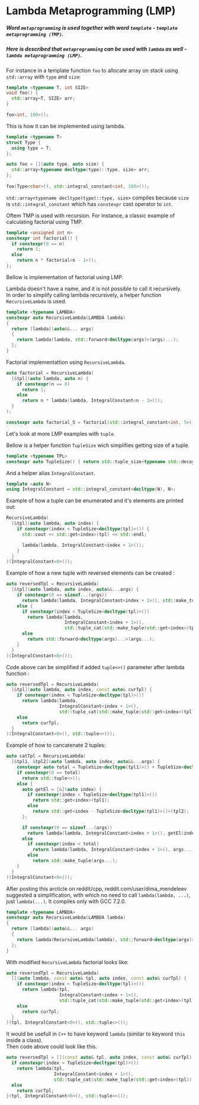 # Lambda Metaprogramming (LMP)

##### Word `metaprogramming` is used together with word `template` - `template metaprogramming (TMP)`. 
##### Here is described that `metaprogramming` can be used with `lambda` as well - `lambda metaprogramming (LMP)`. 

For instance in a template function `foo` to allocate array on stack using `std::array` with `type` and `size`:
```C++
template <typename T, int SIZE>
void foo() {
  std::array<T, SIZE> arr;
}

foo<int, 100>();
```

This is how it can be implemented using lambda.
```C++
template <typename T>
struct Type {
  using type = T;
};

auto foo = [](auto type, auto size) {
  std::array<typename decltype(type)::type, size> arr;
};
    
foo(Type<char>(), std::integral_constant<int, 100>());
```
`std::array<typename decltype(type)::type, size>` compiles because `size` is `std::integral_constant` which has `constexpr` cast operator to `int`.

Oftem TMP is used with recursion. For instance, a classic example of calculating factorial using TMP.
```C++
template <unsigned int n>
constexpr int factorial() {
  if constexpr(0 == n)
    return 1;
  else
    return n * factorial<n - 1>();
};
```

Bellow is implementation of factorial using LMP.

Lambda doesn't have a name, and it is not possible to call it recursively.<br/>
In order to simplify calling lambda recursively, a helper function `RecursiveLambda` is used.

```C++
template <typename LAMBDA>
constexpr auto RecursiveLambda(LAMBDA lambda)
{
  return [lambda](auto&&... args)
  {
    return lambda(lambda, std::forward<decltype(args)>(args)...);
  };
}
```

Factorial implementattion using `RecursiveLambda`.
```C++
auto factorial = RecursiveLambda(
  [&tpl](auto lambda, auto n) {
    if constexpr(n == 0)
      return 1;
    else
      return n * lambda(lambda, IntegralConstant<n - 1>());
  }
);

constexpr auto factorial_5 = factorial(std::integral_constant<int, 5>());
```

Let's look at more LMP examples with `tuple`.

Bellow is a helper function `TupleSize` wich simplifies getting size of a tuple.

```C++
template <typename TPL>
constexpr auto TupleSize() { return std::tuple_size<typename std::decay<TPL>::type>::value; }
```

And a helper alias `IntegralConstant`.

```C++
template <auto N>
using IntegralConstant = std::integral_constant<decltype(N), N>;
```

Example of how a tuple can be enumerated and it's elements are printed out:

```C++
RecursiveLambda(
  [&tpl](auto lambda, auto index) {
    if constexpr(index < TupleSize<decltype(tpl)>()) {
      std::cout << std::get<index>(tpl) << std::endl;

      lambda(lambda, IntegralConstant<index + 1>());
    }
  }
)(IntegralConstant<0>());
```

Example of how a new tuple with reversed elements can be created :

```C++
auto reversedTpl = RecursiveLambda(
  [&tpl](auto lambda, auto index, auto&&...args) {
    if constexpr(0 == sizeof...(args))
      return lambda(lambda, IntegralConstant<index + 1>(), std::make_tuple(std::get<index>(tpl)));
    else {
      if constexpr(index < TupleSize<decltype(tpl)>())
        return lambda(lambda, 
                      IntegralConstant<index + 1>(), 
                      std::tuple_cat(std::make_tuple(std::get<index>(tpl)), args...));
      else
        return std::forward<decltype(args)...>(args...);
    }
  }
)(IntegralConstant<0>());
```

Code above can be simplified if added `tuple<>()` parameter after lambda function :
```C++
auto reversedTpl = RecursiveLambda(
  [&tpl](auto lambda, auto index, const auto& curTpl) {
    if constexpr(index < TupleSize<decltype(tpl)>())
      return lambda(lambda, 
                    IntegralConstant<index + 1>(), 
                    std::tuple_cat(std::make_tuple(std::get<index>(tpl)), curTpl));
    else
      return curTpl;
  }
)(IntegralConstant<0>(), std::tuple<>());
```

Example of how to cancatenate 2 tuples:
```C++
auto catTpl = RecursiveLambda(
  [&tpl1, &tpl2](auto lambda, auto index, auto&&...args) {
    constexpr auto total = TupleSize<decltype(tpl1)>() + TupleSize<decltype(tpl2)>();
    if constexpr(0 == total)
      return std::tuple<>();
    else {
      auto getEl = [&](auto index) {
        if constexpr(index < TupleSize<decltype(tpl1)>())
          return std::get<index>(tpl1);
        else
          return std::get<index - TupleSize<decltype(tpl1)>()>(tpl2);
      };

      if constexpr(0 == sizeof...(args))
        return lambda(lambda, IntegralConstant<index + 1>(), getEl(index));
      else
        if constexpr(index < total)
          return lambda(lambda, IntegralConstant<index + 1>(), args..., getEl(index));
        else
          return std::make_tuple(args...);
    }
  }
)(IntegralConstant<0>());
```

After posting this arcticle on reddit/cpp, reddit.com/user/dima_mendeleev suggested a simplification, with which
no need to call `lambda(lambda, ...)`, just `lambda(...)`.
It compiles only with GCC 7.2.0.
```C++
template <typename LAMBDA>
constexpr auto RecursiveLambda(LAMBDA lambda)
{
  return [lambda](auto&&... args)
  {
    return lambda(RecursiveLambda(lambda), std::forward<decltype(args)>(args)...);
  };
}
```

With modified `RecursiveLambda` factorial looks like:
```C++
auto reversedTpl = RecursiveLambda(
  [](auto lambda, const auto& tpl, auto index, const auto& curTpl) {
    if constexpr(index < TupleSize<decltype(tpl)>())
      return lambda(tpl, 
                    IntegralConstant<index + 1>(), 
                    std::tuple_cat(std::make_tuple(std::get<index>(tpl)), curTpl));
    else
      return curTpl;
  }
)(tpl, IntegralConstant<0>(), std::tuple<>());
```

It would be usefull in `C++` to have keyword `lambda` (similar to keyword `this` inside a class).<br/>
Then code above could look like this.
```C++
auto reversedTpl = [](const auto& tpl, auto index, const auto& curTpl) {
  if constexpr(index < TupleSize<decltype(tpl)>())
    return lambda(tpl, 
                  IntegralConstant<index + 1>(), 
                  std::tuple_cat(std::make_tuple(std::get<index>(tpl)), curTpl));
  else
    return curTpl;
}(tpl, IntegralConstant<0>(), std::tuple<>());
```
